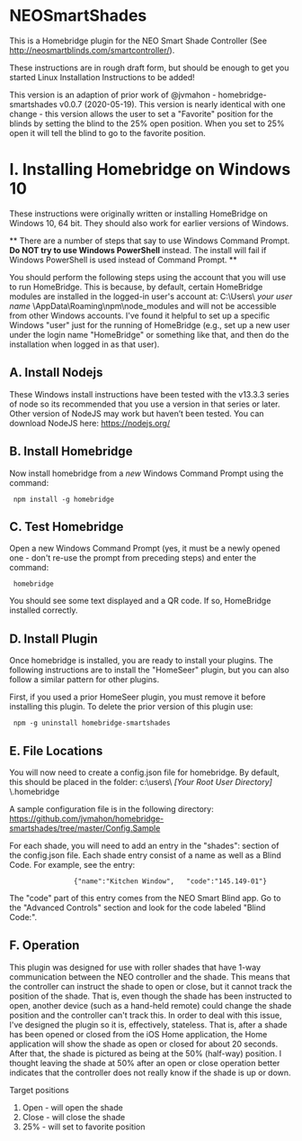 # NEOSmartShades

This is a Homebridge plugin for the NEO Smart Shade Controller (See http://neosmartblinds.com/smartcontroller/).

These instructions are in rough draft form, but should be enough to get you started
Linux Installation Instructions to be added!

This version is an adaption of prior work of @jvmahon - homebridge-smartshades v0.0.7 (2020-05-19).  This version is nearly identical with one change - this version allows the user to set a "Favorite" position for the blinds by setting the blind to the 25% open position.  When you set to 25% open it will tell the blind to go to the favorite position.

# I. Installing Homebridge on Windows 10

These instructions were originally written or installing HomeBridge on Windows 10, 64  bit. They should also work for earlier versions of Windows. 

** There are a number of steps that say to use Windows Command Prompt. **Do NOT try to use Windows PowerShell** instead. The install will fail if Windows PowerShell is used instead of Command Prompt. **

You should perform the following steps using the account that you will use to run HomeBridge.  This is because, by default, certain HomeBridge modules are installed in the logged-in user's account at: C:\Users\ _your user name_ \AppData\Roaming\npm\node_modules and will not be accessible from other Windows accounts. I've found it helpful to set up a specific Windows "user" just for the running of HomeBridge (e.g., set up a new user under the login name "HomeBridge" or something like that, and then do the installation when logged in as that user).

## A.	Install Nodejs
These Windows install instructions have been tested with the v13.3.3 series of node so its recommended that you use a version in that series or later. Other version of NodeJS may work but haven’t been tested. You can download NodeJS here: https://nodejs.org/


## B.	Install Homebridge

Now install homebridge from a *new* Windows Command Prompt using the command:

     npm install -g homebridge


## C.	Test Homebridge
Open a new Windows Command Prompt (yes, it must be a newly opened one - don't re-use the prompt from preceding steps) and enter the command:

     homebridge
You should see some text displayed and a QR code. If so, HomeBridge installed correctly.

## D. Install Plugin

Once homebridge is installed, you are ready to install your plugins. The following instructions are to install the "HomeSeer" plugin, but you can also follow a similar pattern for other plugins.

First, if you used a prior HomeSeer plugin, you must remove it before installing this plugin. To delete the prior version of this plugin use:

     npm -g uninstall homebridge-smartshades


## E. File Locations
You will now need to create a config.json file for homebridge. By default, this should be placed in the folder:
   c:\users\ _[Your Root User Directory]_ \\.homebridge
   
A sample configuration file is in the following directory: https://github.com/jvmahon/homebridge-smartshades/tree/master/Config.Sample
   
   
For each shade, you will need to add an entry in the "shades": section of the config.json file. Each shade entry consist of a name as well as a Blind Code. For example, see the entry:
`````
				{"name":"Kitchen Window", 	"code":"145.149-01"}
`````        
The "code" part of this entry comes from the NEO Smart Blind app. Go to the "Advanced Controls" section and look for the code labeled "Blind Code:".



## F. Operation
This plugin was designed for use with roller shades that have 1-way communication between the NEO controller and the shade. This means that the controller can instruct the shade to open or close, but it cannot track the position of the shade. That is, even though the shade has been instructed to open, another device (such as a hand-held remote) could change the shade position and the controller can't track this. In order to deal with this issue, I've designed the plugin so it is, effectively, stateless. That is, after a shade has been opened or closed from the iOS Home application, the Home application will show the shade as open or closed for about 20 seconds. After that, the shade is pictured as being at the 50% (half-way) position. I thought leaving the shade at 50% after an open or close operation better indicates that the controller does not really know if the shade is up or down.

Target positions
1.  Open - will open the shade
2.  Close - will close the shade
3.  25% - will set to favorite position






